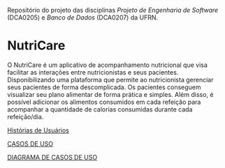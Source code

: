 Repositório do projeto das disciplinas *Projeto de Engenharia de Software* (DCA0205) e *Banco de Dados* (DCA0207) da UFRN.


# NutriCare
O  NutriCare é um aplicativo de acompanhamento nutricional que visa facilitar as interações entre nutricionistas e seus pacientes. 
Disponibilizando uma plataforma que permite ao nutricionista gerenciar seus pacientes de forma descomplicada. 
Os pacientes conseguem visualizar seu plano alimentar de forma prática e simples. Além disso, é possível adicionar os alimentos consumidos em cada refeição para acompanhar a quantidade de calorias consumidas durante cada refeição/dia. 

[Histórias de Usuários](User_Stories.md)

[CASOS DE USO](Use_Cases.md) 

[DIAGRAMA DE CASOS DE USO](NutriCare_Diagram.jpeg)
